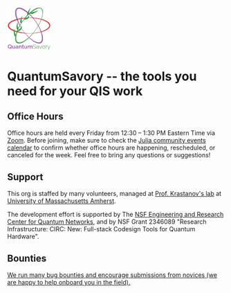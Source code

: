 <img src="https://github.com/QuantumSavory/.github/raw/main/assets/logo.png" style="max-width:100px">

# QuantumSavory -- the tools you need for your QIS work

## Office Hours

Office hours are held every Friday from 12:30 – 1:30 PM Eastern Time via [Zoom](https://umass-amherst.zoom.us/j/95986275946?pwd=6h7Wbai1bXIai0XQsatNRWaVbQlTDr.1). Before joining, make sure to check the [Julia community events calendar](https://julialang.org/community/#events) to confirm whether office hours are happening, rescheduled, or canceled for the week. Feel free to bring any questions or suggestions!

## Support

This org is staffed by many volunteers, managed at [Prof. Krastanov's lab](https://lab.krastanov.org/) at [University of Massachusetts Amherst](https://www.umass.edu/quantum/).

The development effort is supported by The [NSF Engineering and Research Center for Quantum Networks](https://cqn-erc.arizona.edu/), and
by NSF Grant 2346089 "Research Infrastructure: CIRC: New: Full-stack Codesign Tools for Quantum Hardware".

## Bounties

[We run many bug bounties and encourage submissions from novices (we are happy to help onboard you in the field).](https://github.com/QuantumSavory/.github/blob/main/BUG_BOUNTIES.md)